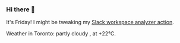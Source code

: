 ### Hi there :wave:

It's Friday! I might be tweaking my [Slack workspace analyzer action](https://github.com/bewuethr/slack-analyzer).

Weather in Toronto: partly cloudy , at +22°C.
